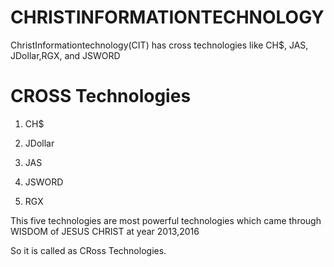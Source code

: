 # CHRISTINFORMATIONTECHNOLOGY
ChristInformationtechnology(CIT)  has  cross technologies  like CH$, JAS, JDollar,RGX, and  JSWORD

CROSS Technologies
==================

1) CH$

2) JDollar

3) JAS 

4)  JSWORD

5) RGX


This five  technologies   are   most powerful technologies  which   came  through   WISDOM  of JESUS  CHRIST at year 2013,2016


So  it   is   called   as  CRoss  Technologies.






